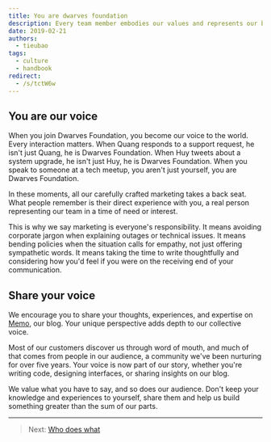```yaml
---
title: You are dwarves foundation
description: Every team member embodies our values and represents our brand in every interaction.
date: 2019-02-21
authors:
  - tieubao
tags:
  - culture
  - handbook
redirect:
  - /s/tctW6w
---
```


## You are our voice

When you join Dwarves Foundation, you become our voice to the world. Every interaction matters. When Quang responds to a support request, he isn't just Quang, he is Dwarves Foundation. When Huy tweets about a system upgrade, he isn't just Huy, he is Dwarves Foundation. When you speak to someone at a tech meetup, you aren't just yourself, you are Dwarves Foundation.

In these moments, all our carefully crafted marketing takes a back seat. What people remember is their direct experience with you, a real person representing our team in a time of need or interest.

This is why we say marketing is everyone's responsibility. It means avoiding corporate jargon when explaining outages or technical issues. It means bending policies when the situation calls for empathy, not just offering sympathetic words. It means taking the time to write thoughtfully and considering how you'd feel if you were on the receiving end of your communication.

## Share your voice

We encourage you to share your thoughts, experiences, and expertise on [Memo](https://memo.d.foundation), our blog. Your unique perspective adds depth to our collective voice.

Most of our customers discover us through word of mouth, and much of that comes from people in our audience, a community we've been nurturing for over five years. Your voice is now part of our story, whether you're writing code, designing interfaces, or sharing insights on our blog.

We value what you have to say, and so does our audience. Don't keep your knowledge and experiences to yourself, share them and help us build something greater than the sum of our parts.

---

> Next: [Who does what](who-does-what.md)
